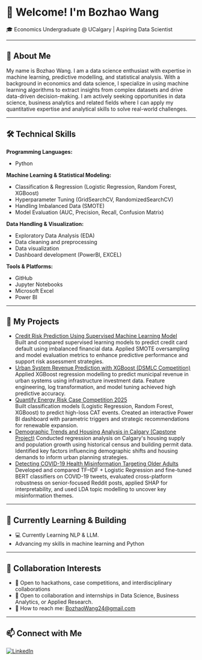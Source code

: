 # 👋 Welcome! I'm Bozhao Wang

🎓 Economics Undergraduate @ UCalgary | Aspiring Data Scientist 

---

## 👀 About Me
My name is Bozhao Wang. I am a data science enthusiast with expertise in machine learning, predictive modelling, and statistical analysis. With a background in economics and data science, I specialize in using machine learning algorithms to extract insights 
from complex datasets and drive data-driven decision-making. I am actively seeking opportunities in data science, business analytics and related fields where I can apply my quantitative expertise and analytical skills to solve real-world challenges.

---

## 🛠️ Technical Skills
**Programming Languages:**  
- Python

**Machine Learning & Statistical Modeling:**   
- Classification & Regression (Logistic Regression, Random Forest, XGBoost)  
- Hyperparameter Tuning (GridSearchCV, RandomizedSearchCV)  
- Handling Imbalanced Data (SMOTE)  
- Model Evaluation (AUC, Precision, Recall, Confusion Matrix)

**Data Handling & Visualization:**  
- Exploratory Data Analysis (EDA)
- Data cleaning and preprocessing
- Data visualization
- Dashboard development (PowerBI, EXCEL)

**Tools & Platforms:**  
- GitHub
- Jupyter Notebooks
- Microsoft Excel
- Power BI
---

## 📂 My Projects
- [Credit Risk Prediction Using Supervised Machine Learning Model](https://github.com/akabzw24/Credit-Risk-Prediction-Using-Supervised-Machine-Learning-Model)  
Built and compared supervised learning models to predict credit card default using imbalanced financial data. Applied SMOTE oversampling and model evaluation metrics to enhance predictive performance and support risk assessment strategies.
- [Urban System Revenue Prediction with XGBoost (DSMLC Competition)](https://github.com/akabzw24/Urban-revenue-prediction-XGBoost)  
Applied XGBoost regression modelling to predict municipal revenue in urban systems using infrastructure investment data. Feature engineering, log transformation, and model tuning achieved high predictive accuracy.
- [Quantify Energy Risk Case Competition 2025](https://github.com/akabzw24/quantify-energy-risk-case-2025)  
Built classification models (Logistic Regression, Random Forest, XGBoost) to predict high-loss CAT events. Created an interactive Power BI dashboard with parametric triggers and strategic recommendations for renewable expansion.
- [Demographic Trends and Housing Analysis in Calgary (Capstone Project)](https://github.com/akabzw24/Demographic-Trends-and-Housing-Analysis-in-Calgary)
Conducted regression analysis on Calgary's housing supply and population growth using historical census and building permit data. Identified key factors influencing demographic shifts and housing demands to inform urban planning strategies.
- [Detecting COVID-19 Health Misinformation Targeting Older Adults](https://github.com/akabzw24/covid-misinfo-nlp)  
Developed and compared TF–IDF + Logistic Regression and fine-tuned BERT classifiers on COVID-19 tweets, evaluated cross-platform robustness on senior-focused Reddit posts, applied SHAP for interpretability, and used LDA topic modelling to uncover key misinformation themes.


---

## 🌱 Currently Learning & Building
- 💻 Currently Learning NLP & LLM.
- Advancing my skills in machine learning and Python

---

## 💞️ Collaboration Interests
- 🎯 Open to hackathons, case competitions, and interdisciplinary collaborations
- 🚀 Open to collaboration and internships in Data Science, Business Analytics, or Applied Research.
- 📢 How to reach me: BozhaoWang24@gmail.com

---

## 📫 Connect with Me

[![LinkedIn](https://img.shields.io/badge/-LinkedIn-blue?logo=linkedin&logoColor=white)](https://www.linkedin.com/in/your-username/)









